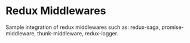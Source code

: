 # Redux Middlewares

Sample integration of redux middlewares such as: redux-saga, promise-middleware, thunk-middleware, redux-logger.
